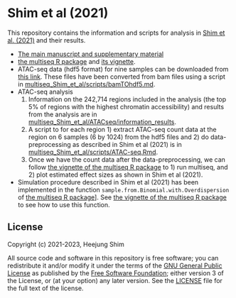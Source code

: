 # Shim et al (2021)

This repository contains the information and scripts for analysis in [Shim et al. (2021)][multiseq-arxiv] and their results.  

  * [The main manuscript and supplementary material][multiseq-arxiv]
  * [the multiseq R package][multiseq-package] and [its vignette][multiseq-web].
  * ATAC-seq data (hdf5 format) for nine samples can be downloaded from [this link][ATAC-seq-hdf5]. These files have been converted from bam files using a script in [multiseq_Shim_et_al/scripts/bamTOhdf5.md](https://github.com/heejungshim/multiseq_Shim_et_al/tree/main/scripts/bamTOhdf5.md).
  * ATAC-seq analysis 
      1. Information on the 242,714 regions included in the analysis (the top 5% of regions with the highest chromatin accessibility) and results from the analysis are in [multiseq_Shim_et_al/ATACseq/information_results](https://github.com/heejungshim/multiseq_Shim_et_al/tree/main/ATACseq/information_results).
      2. A script to for each region 1) extract ATAC-seq count data at the region on 6 samples (6 by 1024) from the hdf5 files and 2) do data-preprocessing as described in Shim et al (2021) is in [multiseq_Shim_et_al/scripts/ATAC-seq.Rmd](https://github.com/heejungshim/multiseq_Shim_et_al/tree/main/scripts/ATAC-seq.Rmd).
      3. Once we have the count data after the data-preprocessing, we can follow [the vignette of the multiseq R package][multiseq-web] to 1) run multiseq, and 2) plot estimated effect sizes as shown in Shim et al (2021).
  * Simulation procedure described in Shim et al (2021) has been implemented in the function `sample.from.Binomial.with.Overdispersion` of [the multiseq R package][multiseq-package]]. See [the vignette of the multiseq R package][multiseq-web] to see how to use this function. 


## License

Copyright (c) 2021-2023, Heejung Shim

All source code and software in this repository is free software; you
can redistribute it and/or modify it under the terms of the
[GNU General Public License][gpl] as published by the
[Free Software Foundation][fsf]; either version 3 of the License, or
(at your option) any later version. See the [LICENSE](LICENSE) file
for the full text of the license.


[multiseq-arxiv]: XXX
[gpl]: http://www.gnu.org/licenses/gpl.html
[fsf]: https://www.fsf.org
[multiseq-web]: https://heejungshim.github.io/multiseq
[multiseq-package]: https://github.com/heejungshim/multiseq 
[ATAC-seq-hdf5]: XXX

